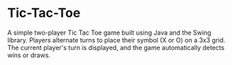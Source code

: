 # Tic-Tac-Toe
A simple two-player Tic Tac Toe game built using Java and the Swing library. Players alternate turns to place their symbol (X or O) on a 3x3 grid. The current player's turn is displayed, and the game automatically detects wins or draws.
